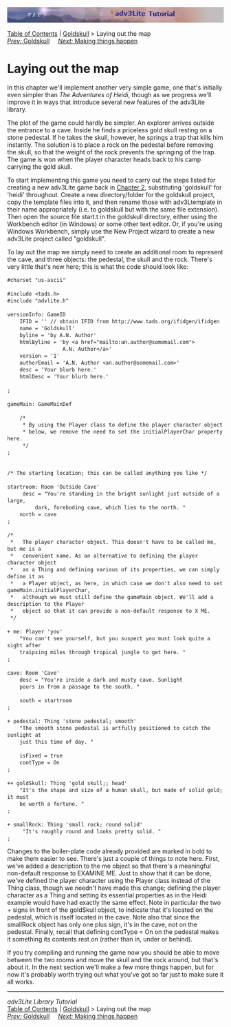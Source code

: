 <div class="topbar">

<img src="topbar.jpg" data-border="0" />

</div>

<div class="nav">

<a href="toc.htm" class="nav">Table of Contents</a> \|
<a href="goldskull.htm" class="nav">Goldskull</a> \> Laying out the
map  
<span class="navnp"><a href="goldskull.htm" class="nav"><em>Prev:</em> Goldskull</a>
   
<a href="making.htm" class="nav"><em>Next:</em> Making things happen</a>
    </span>

</div>

<div class="main">

# Laying out the map

In this chapter we'll implement another very simple game, one that's
initially even simpler than *The Adventures of Heidi*, though as we
progress we'll improve it in ways that introduce several new features of
the adv3Lite library.

The plot of the game could hardly be simpler. An explorer arrives
outside the entrance to a cave. Inside he finds a priceless gold skull
resting on a stone pedestal. If he takes the skull, however, he springs
a trap that kills him instantly. The solution is to place a rock on the
pedestal before removing the skull, so that the weight of the rock
prevents the springing of the trap. The game is won when the player
character heads back to his camp carrying the gold skull.

To start implementing this game you need to carry out the steps listed
for creating a new adv3Lite game back in [Chapter 2](setting.htm),
substituting 'goldskull' for 'heidi' throughout. Create a new
directory/folder for the goldskull project, copy the template files into
it, and then rename those with adv3Ltemplate in their name appropriately
(i.e. to goldskull but with the same file extension). Then open the
source file start.t in the goldskull directory, either using the
Workbench editor (in Windows) or some other text editor. Or, if you're
using Windows Workbench, simply use the New Project wizard to create a
new adv3Lite project called "goldskull".

To lay out the map we simply need to create an additional room to
represent the cave, and three objects: the pedestal, the skull and the
rock. There's very little that's new here; this is what the code should
look like:

<div class="code">

    #charset "us-ascii"

    #include <tads.h>
    #include "advlite.h"

    versionInfo: GameID
        IFID = '' // obtain IFID from http://www.tads.org/ifidgen/ifidgen
        name = 'Goldskull'
        byline = 'by A.N. Author'
        htmlByline = 'by <a href="mailto:an.author@somemail.com">
                      A.N. Author</a>'
        version = '1'
        authorEmail = 'A.N. Author <an.author@somemail.com>'
        desc = 'Your blurb here.'
        htmlDesc = 'Your blurb here.'    
        
    ;

    gameMain: GameMainDef    
         
        /* 
         * By using the Player class to define the player character object 
         * below, we remove the need to set the initialPlayerChar property here.
         */
    ;


    /* The starting location; this can be called anything you like */

    startroom: Room 'Outside Cave'
         desc = "You're standing in the bright sunlight just outside of a large,
             dark, foreboding cave, which lies to the north. " 
        north = cave 
    ;

    /* 
     *   The player character object. This doesn't have to be called me, but me is a
     *   convenient name. As an alternative to defining the player character object
     *   as a Thing and defining various of its properties, we can simply define it as
     *   a Player object, as here, in which case we don't also need to set gameMain.initialPlayerChar, 
     *   although we must still define the gameMain object. We'll add a description to the Player
     *   object so that it can provide a non-default response to X ME. 
     */

    + me: Player 'you'   
        "You can't see yourself, but you suspect you must look quite a sight after
        traipsing miles through tropical jungle to get here. "      
    ;

    cave: Room 'Cave'    
        desc = "You're inside a dark and musty cave. Sunlight 
        pours in from a passage to the south. " 

        south = startroom 
    ;

    + pedestal: Thing 'stone pedestal; smooth'
        "The smooth stone pedestal is artfully positioned to catch the sunlight at
        just this time of day. "
        
        isFixed = true
        contType = On
    ;

    ++ goldSkull: Thing 'gold skull;; head'
        "It's the shape and size of a human skull, but made of solid gold; it must
        be worth a fortune. "
    ;

    + smallRock: Thing 'small rock; round solid'
         "It's roughly round and looks pretty solid. "
    ;

</div>

Changes to the boiler-plate code already provided are marked in bold to
make them easier to see. There's just a couple of things to note here.
First, we've added a description to the me object so that there's a
meaningful non-default response to EXAMINE ME. Just to show that it can
be done, we've defined the player character using the Player class
instead of the Thing class, though we needn't have made this change;
defining the player character as a Thing and setting its essential
properties as in the Heidi example would have had exactly the same
effect. Note in particular the two + signs in front of the
<span class="code">goldSkull</span> object, to indicate that it's
located on the pedestal, which is itself located in the cave. Note also
that since the <span class="code">smallRock</span> object has only one
plus sign, it's in the cave, not on the pedestal. Finally, recall that
defining <span class="code">contType = On</span> on the pedestal makes
it something its contents rest *on* (rather than in, under or behind).

If you try compiling and running the game now you should be able to move
between the two rooms and move the skull and the rock around, but that's
about it. In the next section we'll make a few more things happen, but
for now it's probably worth trying out what you've got so far just to
make sure it all works.

</div>

------------------------------------------------------------------------

<div class="navb">

*adv3Lite Library Tutorial*  
<a href="toc.htm" class="nav">Table of Contents</a> \|
<a href="goldskull.htm" class="nav">Goldskull</a> \> Laying out the
map  
<span class="navnp"><a href="goldskull.htm" class="nav"><em>Prev:</em> Goldskull</a>
   
<a href="making.htm" class="nav"><em>Next:</em> Making things happen</a>
    </span>

</div>
